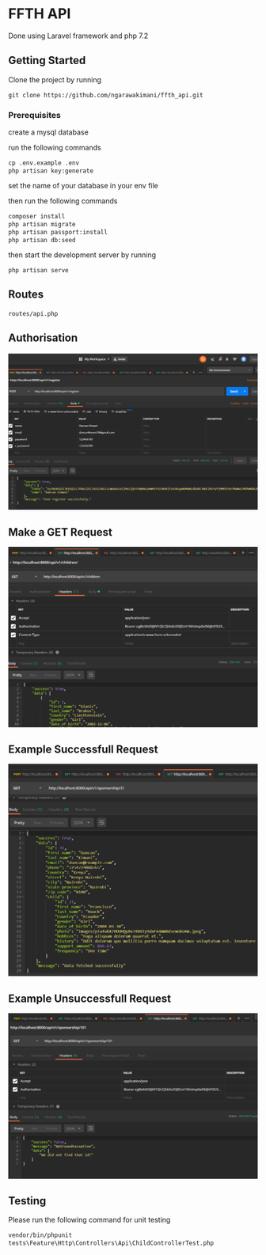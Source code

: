 # FFTH API

Done using Laravel framework and php 7.2

## Getting Started

Clone the project by running

```
git clone https://github.com/ngarawakimani/ffth_api.git
```
### Prerequisites

create a mysql database 

run the following commands

```
cp .env.example .env
php artisan key:generate

```

set the name of your database in your env file

then run the following commands

```
composer install
php artisan migrate
php artisan passport:install
php artisan db:seed

```

then start the development server by running

```
php artisan serve

```

## Routes  
```
routes/api.php
```

## Authorisation
![img](https://github.com/ngarawakimani/ffth_api/blob/develop/screenshots/2019-07-08_0105.png)

## Make a GET Request
![img](https://github.com/ngarawakimani/ffth_api/blob/develop/screenshots/2019-07-08_0106.png)

## Example Successfull Request
![img](https://github.com/ngarawakimani/ffth_api/blob/develop/screenshots/2019-07-08_0108.png)

## Example Unsuccessfull Request
![img](https://github.com/ngarawakimani/ffth_api/blob/develop/screenshots/2019-07-08_0107.png)

## Testing

Please run the following command for unit testing

```
vendor/bin/phpunit  tests\Feature\Http\Controllers\Api\ChildControllerTest.php
```
